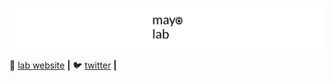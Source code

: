 [![bg][banner]][website]

🏡 [lab website][website] **|** 
🐦 [twitter][twitter] **|** 

[banner]: https://github.com/mayolabvision/.github/blob/main/mayolab-logo.png
[website]: https://www.mayolab.net/research
[twitter]: https://twitter.com/mayo_lab
